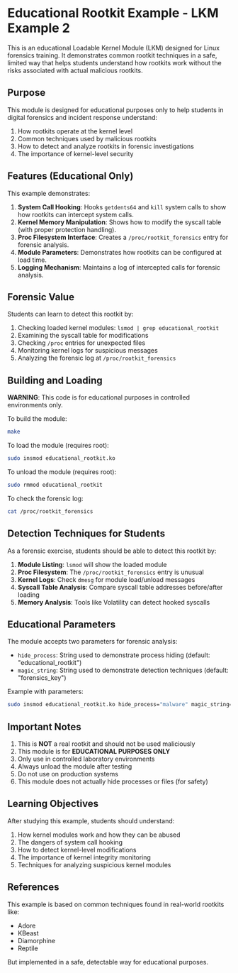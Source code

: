 # Educational Rootkit Example - LKM Example 2

This is an educational Loadable Kernel Module (LKM) designed for Linux forensics training. It demonstrates common rootkit techniques in a safe, limited way that helps students understand how rootkits work without the risks associated with actual malicious rootkits.

## Purpose

This module is designed for educational purposes only to help students in digital forensics and incident response understand:

1. How rootkits operate at the kernel level
2. Common techniques used by malicious rootkits
3. How to detect and analyze rootkits in forensic investigations
4. The importance of kernel-level security

## Features (Educational Only)

This example demonstrates:

1. **System Call Hooking**: Hooks `getdents64` and `kill` system calls to show how rootkits can intercept system calls.
2. **Kernel Memory Manipulation**: Shows how to modify the syscall table (with proper protection handling).
3. **Proc Filesystem Interface**: Creates a `/proc/rootkit_forensics` entry for forensic analysis.
4. **Module Parameters**: Demonstrates how rootkits can be configured at load time.
5. **Logging Mechanism**: Maintains a log of intercepted calls for forensic analysis.

## Forensic Value

Students can learn to detect this rootkit by:

1. Checking loaded kernel modules: `lsmod | grep educational_rootkit`
2. Examining the syscall table for modifications
3. Checking `/proc` entries for unexpected files
4. Monitoring kernel logs for suspicious messages
5. Analyzing the forensic log at `/proc/rootkit_forensics`

## Building and Loading

**WARNING**: This code is for educational purposes in controlled environments only.

To build the module:
```bash
make
```

To load the module (requires root):
```bash
sudo insmod educational_rootkit.ko
```

To unload the module (requires root):
```bash
sudo rmmod educational_rootkit
```

To check the forensic log:
```bash
cat /proc/rootkit_forensics
```

## Detection Techniques for Students

As a forensic exercise, students should be able to detect this rootkit by:

1. **Module Listing**: `lsmod` will show the loaded module
2. **Proc Filesystem**: The `/proc/rootkit_forensics` entry is unusual
3. **Kernel Logs**: Check `dmesg` for module load/unload messages
4. **Syscall Table Analysis**: Compare syscall table addresses before/after loading
5. **Memory Analysis**: Tools like Volatility can detect hooked syscalls

## Educational Parameters

The module accepts two parameters for forensic analysis:

- `hide_process`: String used to demonstrate process hiding (default: "educational_rootkit")
- `magic_string`: String used to demonstrate detection techniques (default: "forensics_key")

Example with parameters:
```bash
sudo insmod educational_rootkit.ko hide_process="malware" magic_string="backdoor"
```

## Important Notes

1. This is **NOT** a real rootkit and should not be used maliciously
2. This module is for **EDUCATIONAL PURPOSES ONLY**
3. Only use in controlled laboratory environments
4. Always unload the module after testing
5. Do not use on production systems
6. This module does not actually hide processes or files (for safety)

## Learning Objectives

After studying this example, students should understand:

1. How kernel modules work and how they can be abused
2. The dangers of system call hooking
3. How to detect kernel-level modifications
4. The importance of kernel integrity monitoring
5. Techniques for analyzing suspicious kernel modules

## References

This example is based on common techniques found in real-world rootkits like:
- Adore
- KBeast
- Diamorphine
- Reptile

But implemented in a safe, detectable way for educational purposes.
